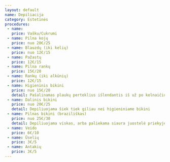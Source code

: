 ```yaml
---
layout: default
name: Depiliacija
category: Estetinės
procedures:
 - name: 
   price: Vašku/Cukrumi
 - name: Pilna kojų
   price: nuo 20€/25
 - name: Blauzdų (iki kelių)
   price: nuo 12€/15
 - name: Pažastų
   price: 12€/15
 - name: Pilna rankų
   price: 15€/20
 - name: Rankų (iki alkūnių)
   price: 12€/15
 - name: Higieninis bikini
   price: nuo 15€/20
   detail: Pašalinamas plaukų perteklius išlendantis iš už po kelnaičių zonos
 - name: Dalinis bikini
   price: nuo 20€/25
   detail: Depiliuojama šiek tiek giliau nei higieniniame bikini
 - name: Pilnas bikini (braziliškas)
   price: nuo 25€/30
   detail: Depiliuojama viskas, arba paliekama siaura juostelė priekyje
 - name: Veido
   price: 6€/10
 - name: Ūselių
   price: 3€/5
 - name: Antakių
   price: 3€/5
---
```



